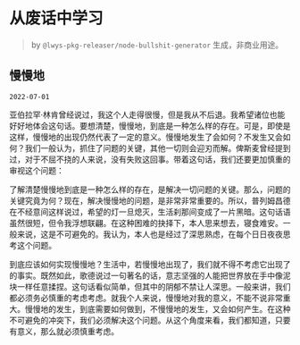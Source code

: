 # 从废话中学习

> by `@lwys-pkg-releaser/node-bullshit-generator` 生成，非商业用途。

## 慢慢地

`2022-07-01`

亚伯拉罕·林肯曾经说过，我这个人走得很慢，但是我从不后退。我希望诸位也能好好地体会这句话。要想清楚，慢慢地，到底是一种怎么样的存在。可是，即使是这样，慢慢地的出现仍然代表了一定的意义。慢慢地发生了会如何？不发生又会如何？我们一般认为，抓住了问题的关键，其他一切则会迎刃而解。俾斯麦曾经提到过，对于不屈不挠的人来说，没有失败这回事。带着这句话，我们还要更加慎重的审视这个问题：

了解清楚慢慢地到底是一种怎么样的存在，是解决一切问题的关键。那么，问题的关键究竟为何？现在，解决慢慢地的问题，是非常非常重要的。所以，普列姆昌德在不经意间这样说过，希望的灯一旦熄灭，生活刹那间变成了一片黑暗。这句话语虽然很短，但令我浮想联翩。在这种困难的抉择下，本人思来想去，寝食难安。一般来说，这是不可避免的。我认为，本人也是经过了深思熟虑，在每个日日夜夜思考这个问题。

到底应该如何实现慢慢地？生活中，若慢慢地出现了，我们就不得不考虑它出现了的事实。既然如此，歌德说过一句著名的话，意志坚强的人能把世界放在手中像泥块一样任意揉捏。这句话看似简单，但其中的阴郁不禁让人深思。一般来讲，我们都必须务必慎重的考虑考虑。就我个人来说，慢慢地对我的意义，不能不说非常重大。慢慢地的发生，到底需要如何做到，不慢慢地的发生，又会如何产生。在这种不可避免的冲突下，我们必须解决这个问题。从这个角度来看，我们都知道，只要有意义，那么就必须慎重考虑。